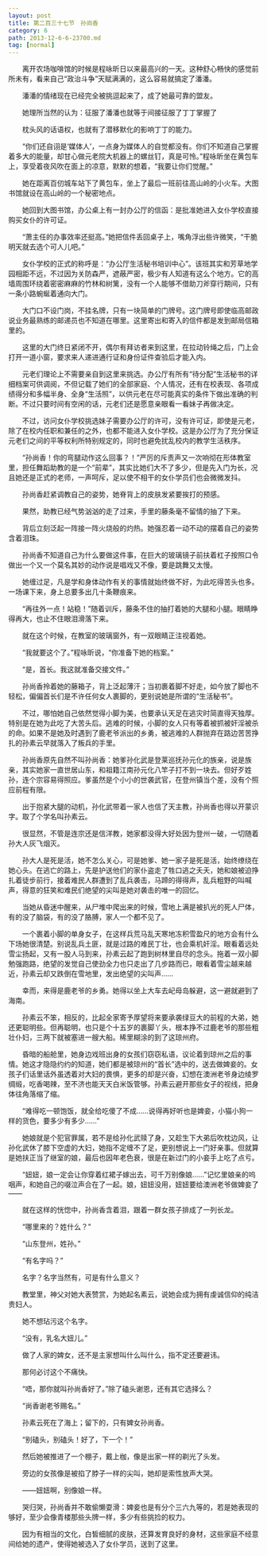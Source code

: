 ```yaml
---
layout: post
title: 第二百三十七节　孙尚香
category: 6
path: 2013-12-6-6-23700.md
tag: [normal]
---
```


　　离开农场咖啡馆的时候是程咏昕日以来最高兴的一天。这种舒心畅快的感觉前所未有，看来自己“政治斗争”天赋满满的，这么容易就搞定了潘潘。

　　潘潘的情绪现在已经完全被挑逗起来了，成了她最可靠的盟友。

　　她理所当然的认为：征服了潘潘也就等于间接征服了丁丁掌握了

　　枕头风的话语权，也就有了潜移默化的影响丁丁的能力。

　　“你们还自诩是‘媒体人’，一点身为媒体人的自觉都没有。你们不知道自己掌握着多大的能量，却甘心做元老院大机器上的螺丝钉，真是可怜。”程咏昕坐在黄包车上，享受着夜风吹在面上的凉意，默默的想着，“我要让你们觉醒。”

　　她在距离百仞城车站下了黄包车，坐上了最后一班前往高山岭的小火车。大图书馆就设在高山岭的一个秘密地点。

　　她回到大图书馆，办公桌上有一封办公厅的信函：是批准她进入女仆学校直接购买女仆的许可证。

　　“萧主任的办事效率还挺高。”她把信件丢回桌子上，嘴角浮出些许微笑，“干脆明天就去选个可人儿吧。”

　　女仆学校的正式的称呼是：“办公厅生活秘书培训中心”。该班其实和芳草地学园相距不远，不过因为关防森严，遮蔽严密，极少有人知道有这么个地方。它的高墙周围环绕着密密麻麻的竹林和树篱，没有一个人能够不借助刀斧穿行期间，只有一条小路蜿蜒着通向大门。

　　大门口不设门岗，不挂名牌，只有一块简单的门牌号。这门牌号即使临高邮政说业务最熟练的邮递员也不知道在哪里。这里寄出和寄入的信件都是发到邮局信箱里的。

　　这里的大门终日紧闭不开，偶尔有拜访者来到这里，在拉动铃绳之后，门上会打开一道小窗，要求来人递进通行证和身份证件查验后才能入内。

　　元老们理论上不需要亲自到这里来挑选。办公厅有所有“待分配”生活秘书的详细档案可供调阅，不但记载了她们的全部家庭、个人情况，还有在校表现、各项成绩得分和多幅半身、全身“生活照”，以供元老在尽可能真实的条件下做出准确的判断。不过只要时间有空闲的话，元老们还是愿意亲眼看一看妹子再做决定。

　　不过，访问女仆学校挑选妹子需要办公厅的许可，没有许可证，即使是元老，除了在校内任职和兼任的之外，也都不能进入女仆学校。这是办公厅为了充分保证元老们之间的平等权利所特别规定的，同时也避免扰乱校内的教学生活秩序。

　　“孙尚香！你的弯腿动作这么回事？！”严厉的斥责声又一次响彻在形体教室里，担任舞蹈助教的是一个“前辈”，其实比她们大不了多少，但是先入门为长，况且她还是正式的老师，一声呵斥，足以使不相干的女仆学员们也会微微发抖。

　　孙尚香赶紧调教自己的姿势，她脊背上的皮肤发紧要挨打的预感。

　　果然，助教已经气势汹汹的走了过来，手里的藤条毫不留情的抽了下来。

　　背后立刻泛起一阵接一阵火烧般的灼热。她强忍着一动不动的摆着自己的姿势含着泪珠。

　　孙尚香不知道自己为什么要做这件事，在巨大的玻璃镜子前扶着杠子按照口令做出一个又一个莫名其妙的动作说是唱戏又不像，要是跳舞又太慢。

　　她缠过足，凡是学和身体动作有关的事情就始终做不好，为此吃得苦头也多。一场课下来，身上总要多出几十条鞭痕来。

　　“再往外一点！站稳！”随着训斥，藤条不住的抽打着她的大腿和小腿。眼睛睁得再大，也止不住眼泪滑落下来。

　　就在这个时候，在教室的玻璃窗外，有一双眼睛正注视着她。

　　“我就要这个了。”程咏昕说，“你准备下她的档案。”

　　“是，首长。我这就准备交接文件。”

　　孙尚香拎着她的藤箱子，背上泛起薄汗；当初裹着脚不好走，如今放了脚也不轻松，偏偏首长们是不许任何女人裹脚的，更别说她是所谓的“生活秘书”。

　　不过，哪怕她自己依然觉得小脚为美，也要承认天足在逃灾时简直得天独厚。特别是在她为此吃了大苦头后。逃难的时候，小脚的女人只有等着被抓被奸淫被杀的命。如果不是她及时遇到了鹿老爷派出的乡勇，被逃难的人群抛弃在路边苦苦挣扎的孙素云早就落入了叛兵的手里。

　　孙尚香原先自然不叫孙尚香：她爹孙化武是登莱巡抚孙元化的族亲，说是族亲，其实她家一直世居山东，和祖籍江南孙元化八竿子打不到一块去。但好歹姓孙，连个宗容易得照应。爹虽然是个小小的世袭武官，在登州镇当个差，没有个照应前程有限。

　　出于抱紧大腿的动机，孙化武带着一家人也信了天主教，孙尚香也得以开蒙识字。取了个学名叫孙素云。

　　很显然，不管是连宗还是信洋教，她家都没得大好处因为登州一破，一切随着孙大人灰飞烟灭。

　　孙大人是死是活，她不怎么关心，可是她爹、她一家子是死是活，始终缭绕在她心头。在逃亡的路上，先是护送他们的家仆盗走了牲口逃之夭夭，她和娘被迫挣扎着徒步前行，接着难民人群遭到了乱兵袭击，马蹄的得得声，乱兵粗野的叫喊声，得意的狂笑和难民们绝望的尖叫是她对袭击的唯一的回忆。

　　当她从昏迷中醒来，从尸堆中爬出来的时候，雪地上满是被扒光的死人尸体，有的没了脑袋，有的没了胳膊，家人一个都不见了。

　　一个裹着小脚的单身女子，在这样兵荒马乱天寒地冻积雪盈尺的地方会有什么下场她很清楚。别说乱兵土匪，就是过路的难民丁壮，也会乘机奸淫。眼看着远处雪尘扬起，又有一股人马到来，孙素云起了跑到树林里自尽的念头。拖着一双小脚勉强跑路，绝望的发觉自己使劲全力也只走出了几步路而已，眼看着雪尘越来越近，孙素云却又跌倒在雪地里，发出绝望的尖叫声……

　　幸而，来得是鹿老爷的乡勇。她得以坐上大车去屺母岛躲避，这一避就避到了海南。

　　孙素云不笨，相反的，比起全家寄予厚望将来要承袭绿豆大的前程的大弟，她还更聪明些。但再聪明，也只是个十五岁的裹脚丫头，根本挣不过鹿老爷的那些粗壮仆妇，三两下就被塞进一艘大船。稀里糊涂的到了这琼州府。

　　昏暗的船舱里，她身边戏班出身的女孩们窃窃私语，议论着到琼州之后的事情。她这才隐隐约约的知道，她们都是被琼州的“首长”选中的，送去做婢妾的。女孩子们话里话外虽透着对大妇的畏惧，更多的却是兴奋，幻想在澳洲老爷身边绫罗绸缎，吃香喝辣，至不济也能天天白米饭管够。孙素云避开那些女子的视线，把身体往角落缩了缩。

　　“难得吃一顿饱饭，就全给吃傻了不成……说得再好听也是婢妾，小猫小狗一样的货色，要多少有多少……”

　　她娘就是个犯官罪属，若不是给孙化武赎了身，又趁生下大弟后吹枕边风，让孙化武休了膝下空虚的大妇，她指不定缠不了足，更别想说上一门好亲事。但就算是她扶正当了继室的娘，最后也因年老色衰，很是在新过门的小妾手上吃了点亏。

　　“妞妞，娘一定会让你穿着红裙子嫁出去，可千万别像娘……”记忆里娘亲的呜咽声，和她自己的啜泣声合在了一起。娘，妞妞没用，妞妞要给澳洲老爷做婢妾了——

　　就在这样的恍惚中，孙尚香含着泪，跟着一群女孩子排成了一列长龙。

　　“哪里来的？姓什么？”

　　“山东登州，姓孙。”

　　“有名字吗？”

　　名字？名字当然有，可是有什么意义？

　　教堂里，神父对她大表赞赏，为她起名素云，说她会成为拥有虔诚信仰的纯洁贵妇人。

　　她不想玷污这个名字。

　　“没有，乳名大妞儿。”

　　做了人家的婢女，还不是主家想叫什么叫什么，指不定还要避讳。

　　那何必讨这个不痛快。

　　“唔，那你就叫孙尚香好了。”除了磕头谢恩，还有其它选择么？

　　“尚香谢老爷赐名。”

　　孙素云死在了海上；留下的，只有婢女孙尚香。

　　“别磕头，别磕头！好了，下一个！”

　　然后她被推进了一个棚子，戴上枷，像是出家一样的剃光了头发。

　　旁边的女孩像是被掐了脖子一样的尖叫，她却是索性放声大哭。

　　——妞妞啊，别像娘一样。

　　哭归哭，孙尚香并不敢偷懒耍滑：婢妾也是有分个三六九等的，若是她表现的够好，至少会像青楼那些头牌一样，多少有些挑捡的权力。

　　因为有相当的文化，白皙细腻的皮肤，还算发育良好的身材，这些家庭不经意间给她的遗产，使得她被选入了女仆学员，送到了这里。
